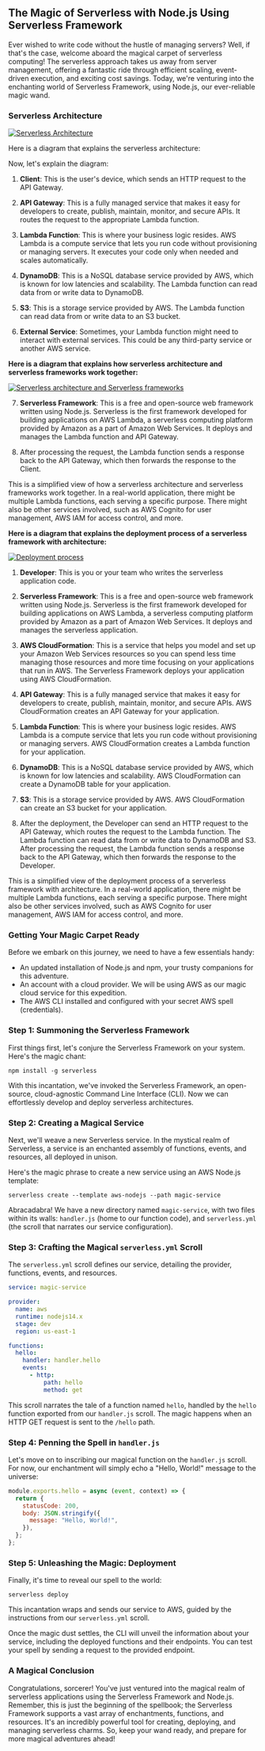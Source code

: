 ## The Magic of Serverless with Node.js Using Serverless Framework

Ever wished to write code without the hustle of managing servers? Well, if that's the case, welcome aboard the magical carpet of serverless computing! The serverless approach takes us away from server management, offering a fantastic ride through efficient scaling, event-driven execution, and exciting cost savings. Today, we're venturing into the enchanting world of Serverless Framework, using Node.js, our ever-reliable magic wand.

### Serverless Architecture

[![Serverless Architecture](https://mermaid.ink/img/pako:eNqFkD1PwzAQhv-KdXMrBrYMSPkqIDFUTSQGzHDE19aSP1LHLkRV_zsXESTShc16_Tynu_cCnVcEGRwC9kfRFtIJkb9JKI0mFyW8i_VaSHhq263Y0SnRwCFnD6JgKt8-i0eM9Ikjo5Nb_PA7nyINN0bJxgvaD4Vik1wXtXezVc4Wobp7DTrSbFRsVKND66viH7RmtLlfQtN6JRozIxtG6q9IwaERDYWz7uh26tB7N_zOLP5etPzKYQWWgkWtuL3LBEqIR7IMZPxUtMdk-HLproxiir4ZXQdZDIlWkHrFtVUauXe7DGulow-Q7dEMdP0GCbR--A?type=png)](https://mermaid.live/edit#pako:eNqFkD1PwzAQhv-KdXMrBrYMSPkqIDFUTSQGzHDE19aSP1LHLkRV_zsXESTShc16_Tynu_cCnVcEGRwC9kfRFtIJkb9JKI0mFyW8i_VaSHhq263Y0SnRwCFnD6JgKt8-i0eM9Ikjo5Nb_PA7nyINN0bJxgvaD4Vik1wXtXezVc4Wobp7DTrSbFRsVKND66viH7RmtLlfQtN6JRozIxtG6q9IwaERDYWz7uh26tB7N_zOLP5etPzKYQWWgkWtuL3LBEqIR7IMZPxUtMdk-HLproxiir4ZXQdZDIlWkHrFtVUauXe7DGulow-Q7dEMdP0GCbR--A)

Here is a diagram that explains the serverless architecture:

Now, let's explain the diagram:

1. **Client**: This is the user's device, which sends an HTTP request to the API Gateway.

2. **API Gateway**: This is a fully managed service that makes it easy for developers to create, publish, maintain, monitor, and secure APIs. It routes the request to the appropriate Lambda function.

3. **Lambda Function**: This is where your business logic resides. AWS Lambda is a compute service that lets you run code without provisioning or managing servers. It executes your code only when needed and scales automatically.

4. **DynamoDB**: This is a NoSQL database service provided by AWS, which is known for low latencies and scalability. The Lambda function can read data from or write data to DynamoDB.

5. **S3**: This is a storage service provided by AWS. The Lambda function can read data from or write data to an S3 bucket.

6. **External Service**: Sometimes, your Lambda function might need to interact with external services. This could be any third-party service or another AWS service.

<b>Here is a diagram that explains how serverless architecture and serverless frameworks work together:</b>

[![Serverless architecture and Serverless frameworks](https://mermaid.ink/img/pako:eNqFkUtPwzAMgP9KlPMmDtx6QOpzIIE0rZU4UA6m8baIPEoejGraf8dlHaK7cIvs77Nj-8g7K5AnfOeg37Mmaw1j6UvLcyXRhJa_suWStfy-adZsgx8RPQUpdscyotL1A1tBwAMMhI5uduY3Ngb0V0ZOxiPoNwGsiqYL0prJyicLQdw8OxlwMgoyisGAtkX2D1oSWt_OofF7OSg1IRUh5VdAZ0CxGt2n7PC6qu-t8Zea2d-J5ql0TK3GnlQHnULvWeVA48G699-1FdgrO_jL_D_OOfMEBnZ4yWR8wTU6DVLQLY4j1_KwR03tEnoK3EJUtMfWnAiFGGw9mI4nwUVc8NgLOkIhga6o58FSyGAdT7agPJ6-ASIulkc?type=png)](https://mermaid.live/edit#pako:eNqFkUtPwzAMgP9KlPMmDtx6QOpzIIE0rZU4UA6m8baIPEoejGraf8dlHaK7cIvs77Nj-8g7K5AnfOeg37Mmaw1j6UvLcyXRhJa_suWStfy-adZsgx8RPQUpdscyotL1A1tBwAMMhI5uduY3Ngb0V0ZOxiPoNwGsiqYL0prJyicLQdw8OxlwMgoyisGAtkX2D1oSWt_OofF7OSg1IRUh5VdAZ0CxGt2n7PC6qu-t8Zea2d-J5ql0TK3GnlQHnULvWeVA48G699-1FdgrO_jL_D_OOfMEBnZ4yWR8wTU6DVLQLY4j1_KwR03tEnoK3EJUtMfWnAiFGGw9mI4nwUVc8NgLOkIhga6o58FSyGAdT7agPJ6-ASIulkc)

7. **Serverless Framework**: This is a free and open-source web framework written using Node.js. Serverless is the first framework developed for building applications on AWS Lambda, a serverless computing platform provided by Amazon as a part of Amazon Web Services. It deploys and manages the Lambda function and API Gateway.

8. After processing the request, the Lambda function sends a response back to the API Gateway, which then forwards the response to the Client.

This is a simplified view of how a serverless architecture and serverless frameworks work together. In a real-world application, there might be multiple Lambda functions, each serving a specific purpose. There might also be other services involved, such as AWS Cognito for user management, AWS IAM for access control, and more.

<b>Here is a diagram that explains the deployment process of a serverless framework with architecture:</b>

[![Deployment process](https://mermaid.ink/img/pako:eNqFkj1rwzAQhv-KuDmhQzcPBX-mhQ4hNmSoOqjWpTG1JFcfCSbkv_dUO4OhpJu493lPd690gdZIhAQ-rRiOrMm4Zix941DgCXszoOXwztZrxmFvO4-O5cRzoNITy4ir0Z7Q9ugcq6xQeDb2iyyxTTb5Chx6M7rZk5Mn3dcs702QlbFK-M7o2ZFPjtyioKtmRxEd2xe2odpZjPfQktBXoT6kYFXQ7X-dq7jnqIUyRXaP28Q9H2cinYjnptmyHX4HdP42aJSLSd6ZEMNaAmUEyhlAIR9-I70Nc0_cLEQ3GO3wr1uXUgorUEgRd5Je-BJBDv6IioCEjhIPIvQ0HddXQkXwph51C4m3AVcQBkkhFJ2gv6GWxVJ23lhIDqJ3eP0Bs8OuGA?type=png)](https://mermaid.live/edit#pako:eNqFkj1rwzAQhv-KuDmhQzcPBX-mhQ4hNmSoOqjWpTG1JFcfCSbkv_dUO4OhpJu493lPd690gdZIhAQ-rRiOrMm4Zix941DgCXszoOXwztZrxmFvO4-O5cRzoNITy4ir0Z7Q9ugcq6xQeDb2iyyxTTb5Chx6M7rZk5Mn3dcs702QlbFK-M7o2ZFPjtyioKtmRxEd2xe2odpZjPfQktBXoT6kYFXQ7X-dq7jnqIUyRXaP28Q9H2cinYjnptmyHX4HdP42aJSLSd6ZEMNaAmUEyhlAIR9-I70Nc0_cLEQ3GO3wr1uXUgorUEgRd5Je-BJBDv6IioCEjhIPIvQ0HddXQkXwph51C4m3AVcQBkkhFJ2gv6GWxVJ23lhIDqJ3eP0Bs8OuGA)

1. **Developer**: This is you or your team who writes the serverless application code.

2. **Serverless Framework**: This is a free and open-source web framework written using Node.js. Serverless is the first framework developed for building applications on AWS Lambda, a serverless computing platform provided by Amazon as a part of Amazon Web Services. It deploys and manages the serverless application.

3. **AWS CloudFormation**: This is a service that helps you model and set up your Amazon Web Services resources so you can spend less time managing those resources and more time focusing on your applications that run in AWS. The Serverless Framework deploys your application using AWS CloudFormation.

4. **API Gateway**: This is a fully managed service that makes it easy for developers to create, publish, maintain, monitor, and secure APIs. AWS CloudFormation creates an API Gateway for your application.

5. **Lambda Function**: This is where your business logic resides. AWS Lambda is a compute service that lets you run code without provisioning or managing servers. AWS CloudFormation creates a Lambda function for your application.

6. **DynamoDB**: This is a NoSQL database service provided by AWS, which is known for low latencies and scalability. AWS CloudFormation can create a DynamoDB table for your application.

7. **S3**: This is a storage service provided by AWS. AWS CloudFormation can create an S3 bucket for your application.

8. After the deployment, the Developer can send an HTTP request to the API Gateway, which routes the request to the Lambda function. The Lambda function can read data from or write data to DynamoDB and S3. After processing the request, the Lambda function sends a response back to the API Gateway, which then forwards the response to the Developer.

This is a simplified view of the deployment process of a serverless framework with architecture. In a real-world application, there might be multiple Lambda functions, each serving a specific purpose. There might also be other services involved, such as AWS Cognito for user management, AWS IAM for access control, and more.

### Getting Your Magic Carpet Ready

Before we embark on this journey, we need to have a few essentials handy:

- An updated installation of Node.js and npm, your trusty companions for this adventure.
- An account with a cloud provider. We will be using AWS as our magic cloud service for this expedition.
- The AWS CLI installed and configured with your secret AWS spell (credentials).

### Step 1: Summoning the Serverless Framework

First things first, let's conjure the Serverless Framework on your system. Here's the magic chant:

```
npm install -g serverless
```

With this incantation, we've invoked the Serverless Framework, an open-source, cloud-agnostic Command Line Interface (CLI). Now we can effortlessly develop and deploy serverless architectures.

### Step 2: Creating a Magical Service

Next, we'll weave a new Serverless service. In the mystical realm of Serverless, a service is an enchanted assembly of functions, events, and resources, all deployed in unison.

Here's the magic phrase to create a new service using an AWS Node.js template:

```
serverless create --template aws-nodejs --path magic-service
```

Abracadabra! We have a new directory named `magic-service`, with two files within its walls: `handler.js` (home to our function code), and `serverless.yml` (the scroll that narrates our service configuration).

### Step 3: Crafting the Magical `serverless.yml` Scroll

The `serverless.yml` scroll defines our service, detailing the provider, functions, events, and resources.

```yml
service: magic-service

provider:
  name: aws
  runtime: nodejs14.x
  stage: dev
  region: us-east-1

functions:
  hello:
    handler: handler.hello
    events:
      - http:
          path: hello
          method: get
```

This scroll narrates the tale of a function named `hello`, handled by the `hello` function exported from our `handler.js` scroll. The magic happens when an HTTP GET request is sent to the `/hello` path.

### Step 4: Penning the Spell in `handler.js`

Let's move on to inscribing our magical function on the `handler.js` scroll. For now, our enchantment will simply echo a "Hello, World!" message to the universe:

```javascript
module.exports.hello = async (event, context) => {
  return {
    statusCode: 200,
    body: JSON.stringify({
      message: "Hello, World!",
    }),
  };
};
```

### Step 5: Unleashing the Magic: Deployment

Finally, it's time to reveal our spell to the world:

```
serverless deploy
```

This incantation wraps and sends our service to AWS, guided by the instructions from our `serverless.yml` scroll.

Once the magic dust settles, the CLI will unveil the information about your service, including the deployed functions and their endpoints. You can test your spell by sending a request to the provided endpoint.

### A Magical Conclusion

Congratulations, sorcerer! You've just ventured into the magical realm of serverless applications using the Serverless Framework and Node.js. Remember, this is just the beginning of the spellbook; the Serverless Framework supports a vast array of enchantments, functions, and resources. It's an incredibly powerful tool for creating, deploying, and managing serverless charms. So, keep your wand ready, and prepare for more magical adventures ahead!
